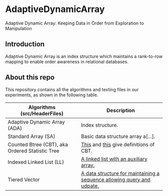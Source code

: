 # AdaptiveDynamicArray
Adaptive Dynamic Array: Keeping Data in Order from Exploration to Manipulation

## Introduction
Adaptive Dynamic Array is an index structure which maintains a rank-to-row mapping to enable order awareness in relational databases.

## About this repo
This repository contains all the algorithms and texting files in our experiments, as shown in the following table.

| Algorithms (src/HeaderFiles)     | Description                             |
| ------------------------- | ---------------------------------------- |
| Adaptive Dynamic Array (ADA)    |  Index structure. |
| Standard Array (SA)  | Basic data structure array a[...]. |
| Counted Btree (CBT), aka Ordered Statistic Tree | [This](https://www.chiark.greenend.org.uk/~sgtatham/algorithms/cbtree.html) and [this](https://en.wikipedia.org/wiki/Order_statistic_tree) give definitions of CBT.|
| Indexed Linked List (LL) | [A linked list with an auxiliary array.](https://patents.google.com/patent/US5950191A/en) |
| Tiered Vector        |  [A data structure for maintaining a sequence allowing query and udpate.](https://arxiv.org/pdf/1711.00275.pdf)


